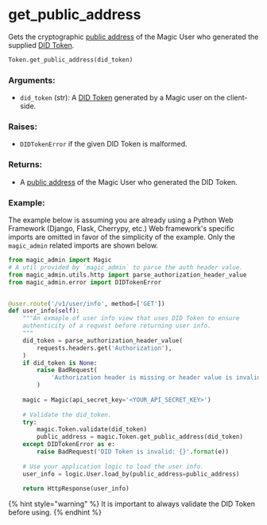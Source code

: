 # get\_public\_address

Gets the cryptographic [public address](https://support.blockchain.com/hc/en-us/articles/360000951966-Public-and-private-keys) of the Magic User who generated the supplied [DID Token](../../../../../tutorials/decentralized-id.md).

```python
Token.get_public_address(did_token)
```

### Arguments:

* `did_token` \(str\): A [DID Token](../../../../../tutorials/decentralized-id.md) generated by a Magic user on the client-side.

### Raises:

* `DIDTokenError` if the given DID Token is malformed.

### Returns:

* A [public address](https://support.blockchain.com/hc/en-us/articles/360000951966-Public-and-private-keys) of the Magic User who generated the DID Token.

### Example:

The example below is assuming you are already using a Python Web Framework \(Django, Flask, Cherrypy, etc.\)  Web framework's specific imports are omitted in favor of the simplicity of the example. Only the `magic_admin` related imports are shown below.

```python
from magic_admin import Magic
# A util provided by `magic_admin` to parse the auth header value.
from magic_admin.utils.http import parse_authorization_header_value
from magic_admin.error import DIDTokenError


@user.route('/v1/user/info', method=['GET'])
def user_info(self):
    """An exmaple of user info view that uses DID Token to ensure
    authenticity of a request before returning user info.
    """
    did_token = parse_authorization_header_value(
        requests.headers.get('Authorization'),
    )
    if did_token is None:
        raise BadRequest(
            'Authorization header is missing or header value is invalid',
        )
    
    magic = Magic(api_secret_key='<YOUR_API_SECRET_KEY>')
    
    # Validate the did_token.
    try:
        magic.Token.validate(did_token)
        public_address = magic.Token.get_public_address(did_token)
    except DIDTokenError as e:
        raise BadRequest('DID Token is invalid: {}'.format(e))
    
    # Use your application logic to load the user info.
    user_info = logic.User.load_by(public_address=public_address)
    
    return HttpResponse(user_info)
```

{% hint style="warning" %}
It is important to always validate the DID Token before using.
{% endhint %}

